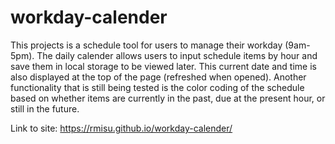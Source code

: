 # workday-calender

This projects is a schedule tool for users to manage their workday (9am-5pm).
The daily calender allows users to input schedule items by hour and save them in local storage to be viewed later.
This current date and time is also displayed at the top of the page (refreshed when opened).
Another functionality that is still being tested is the color coding of the schedule based on whether items are currently in the past, 
due at the present hour, or still in the future.

Link to site: https://rmisu.github.io/workday-calender/
